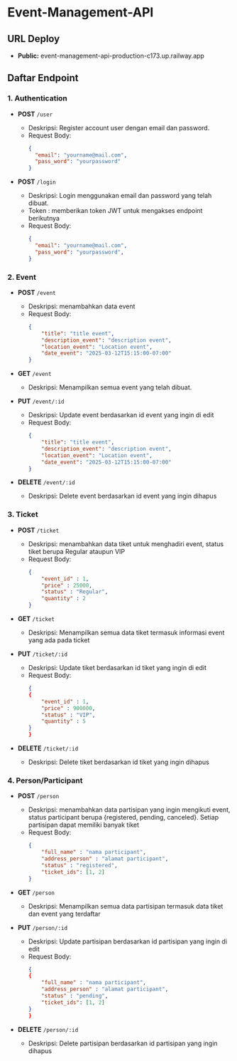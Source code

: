 # Event-Management-API

## URL Deploy
- **Public:** event-management-api-production-c173.up.railway.app

## Daftar Endpoint

### 1. Authentication

- **POST** `/user`
  - Deskripsi: Register account user dengan email dan password.
  - Request Body:
    ```json
    {
      "email": "yourname@mail.com",
      "pass_word": "yourpassword"
    }
    ```

- **POST** `/login`
  - Deskripsi: Login menggunakan email dan password yang telah dibuat.
  - Token : memberikan token JWT untuk mengakses endpoint berikutnya
  - Request Body:
    ```json
    {
      "email": "yourname@mail.com",
      "pass_word": "yourpassword",
    }
    ```

### 2. Event

- **POST** `/event`
  - Deskripsi: menambahkan data event
  - Request Body:
    ```json
    {
        "title": "title event",
        "description_event": "description event",
        "location_event": "Location event",
        "date_event": "2025-03-12T15:15:00-07:00"
    }
    ```

- **GET** `/event`
  - Deskripsi: Menampilkan semua event yang telah dibuat.
 
- **PUT** `/event/:id`
  - Deskripsi: Update event berdasarkan id event yang ingin di edit
  - Request Body:
    ```json
    {
        "title": "title event",
        "description_event": "description event",
        "location_event": "Location event",
        "date_event": "2025-03-12T15:15:00-07:00"
    }
    
- **DELETE** `/event/:id`
  - Deskripsi: Delete event berdasarkan id event yang ingin dihapus


  
### 3. Ticket

- **POST** `/ticket`
  - Deskripsi: menambahkan data tiket untuk menghadiri event, status tiket berupa Regular ataupun VIP
  - Request Body:
    ```json
    {
        "event_id" : 1, 
        "price" : 25000,
        "status" : "Regular", 
        "quantity" : 2
    }
    ```

- **GET** `/ticket`
  - Deskripsi: Menampilkan semua data tiket termasuk informasi event yang ada pada ticket
 
- **PUT** `/ticket/:id`
  - Deskripsi: Update tiket berdasarkan id tiket yang ingin di edit
  - Request Body:
    ```json
    {
    {
        "event_id" : 1, 
        "price" : 900000,
        "status" : "VIP", 
        "quantity" : 5
    }
    }
    
- **DELETE** `/ticket/:id`
  - Deskripsi: Delete tiket berdasarkan id tiket yang ingin dihapus

### 4. Person/Participant

- **POST** `/person`
  - Deskripsi: menambahkan data partisipan yang ingin mengikuti event, status participant berupa {registered, pending, canceled}.
  Setiap partisipan dapat memiliki banyak tiket
  - Request Body:
    ```json
    {
        "full_name" : "nama participant",
        "address_person" : "alamat participant",
        "status" : "registered",
        "ticket_ids": [1, 2]
    }
    ```

- **GET** `/person`
  - Deskripsi: Menampilkan semua data partisipan termasuk data tiket dan event yang terdaftar

- **PUT** `/person/:id`
  - Deskripsi: Update partisipan berdasarkan id partisipan yang ingin di edit
  - Request Body:
    ```json
    {
    {
        "full_name" : "nama participant",
        "address_person" : "alamat participant",
        "status" : "pending",
        "ticket_ids": [1, 2]
    }
    }
    
- **DELETE** `/person/:id`
  - Deskripsi: Delete partisipan berdasarkan id partisipan yang ingin dihapus

